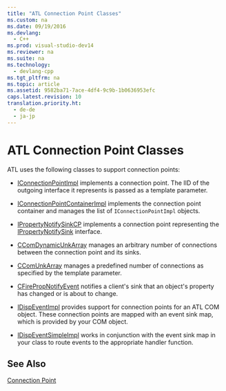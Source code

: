 ```yaml
---
title: "ATL Connection Point Classes"
ms.custom: na
ms.date: 09/19/2016
ms.devlang: 
  - C++
ms.prod: visual-studio-dev14
ms.reviewer: na
ms.suite: na
ms.technology: 
  - devlang-cpp
ms.tgt_pltfrm: na
ms.topic: article
ms.assetid: 9582ba71-7ace-4df4-9c9b-1b0636953efc
caps.latest.revision: 10
translation.priority.ht: 
  - de-de
  - ja-jp
---
```

# ATL Connection Point Classes
ATL uses the following classes to support connection points:  
  
-   [IConnectionPointImpl](../vs140/IConnectionPointImpl-Class.md) implements a connection point. The IID of the outgoing interface it represents is passed as a template parameter.  
  
-   [IConnectionPointContainerImpl](../vs140/IConnectionPointContainerImpl-Class.md) implements the connection point container and manages the list of `IConnectionPointImpl` objects.  
  
-   [IPropertyNotifySinkCP](../vs140/IPropertyNotifySinkCP-Class.md) implements a connection point representing the [IPropertyNotifySink](http://msdn.microsoft.com/library/windows/desktop/ms692638) interface.  
  
-   [CComDynamicUnkArray](../vs140/CComDynamicUnkArray-Class.md) manages an arbitrary number of connections between the connection point and its sinks.  
  
-   [CComUnkArray](../vs140/CComUnkArray-Class.md) manages a predefined number of connections as specified by the template parameter.  
  
-   [CFirePropNotifyEvent](../vs140/CFirePropNotifyEvent-Class.md) notifies a client's sink that an object's property has changed or is about to change.  
  
-   [IDispEventImpl](../vs140/IDispEventImpl-Class.md) provides support for connection points for an ATL COM object. These connection points are mapped with an event sink map, which is provided by your COM object.  
  
-   [IDispEventSimpleImpl](../vs140/IDispEventSimpleImpl-Class.md) works in conjunction with the event sink map in your class to route events to the appropriate handler function.  
  
## See Also  
 [Connection Point](../vs140/ATL-Connection-Points.md)